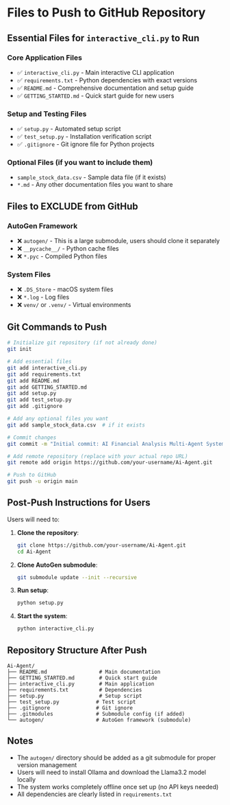 # Files to Push to GitHub Repository

## Essential Files for `interactive_cli.py` to Run

### Core Application Files
- ✅ `interactive_cli.py` - Main interactive CLI application
- ✅ `requirements.txt` - Python dependencies with exact versions
- ✅ `README.md` - Comprehensive documentation and setup guide
- ✅ `GETTING_STARTED.md` - Quick start guide for new users

### Setup and Testing Files
- ✅ `setup.py` - Automated setup script
- ✅ `test_setup.py` - Installation verification script
- ✅ `.gitignore` - Git ignore file for Python projects

### Optional Files (if you want to include them)
- `sample_stock_data.csv` - Sample data file (if it exists)
- `*.md` - Any other documentation files you want to share

## Files to EXCLUDE from GitHub

### AutoGen Framework
- ❌ `autogen/` - This is a large submodule, users should clone it separately
- ❌ `__pycache__/` - Python cache files
- ❌ `*.pyc` - Compiled Python files

### System Files
- ❌ `.DS_Store` - macOS system files
- ❌ `*.log` - Log files
- ❌ `venv/` or `.venv/` - Virtual environments

## Git Commands to Push

```bash
# Initialize git repository (if not already done)
git init

# Add essential files
git add interactive_cli.py
git add requirements.txt
git add README.md
git add GETTING_STARTED.md
git add setup.py
git add test_setup.py
git add .gitignore

# Add any optional files you want
git add sample_stock_data.csv  # if it exists

# Commit changes
git commit -m "Initial commit: AI Financial Analysis Multi-Agent System"

# Add remote repository (replace with your actual repo URL)
git remote add origin https://github.com/your-username/Ai-Agent.git

# Push to GitHub
git push -u origin main
```

## Post-Push Instructions for Users

Users will need to:

1. **Clone the repository**:
   ```bash
   git clone https://github.com/your-username/Ai-Agent.git
   cd Ai-Agent
   ```

2. **Clone AutoGen submodule**:
   ```bash
   git submodule update --init --recursive
   ```

3. **Run setup**:
   ```bash
   python setup.py
   ```

4. **Start the system**:
   ```bash
   python interactive_cli.py
   ```

## Repository Structure After Push

```
Ai-Agent/
├── README.md                 # Main documentation
├── GETTING_STARTED.md        # Quick start guide
├── interactive_cli.py        # Main application
├── requirements.txt          # Dependencies
├── setup.py                  # Setup script
├── test_setup.py            # Test script
├── .gitignore               # Git ignore
├── .gitmodules              # Submodule config (if added)
└── autogen/                 # AutoGen framework (submodule)
```

## Notes

- The `autogen/` directory should be added as a git submodule for proper version management
- Users will need to install Ollama and download the Llama3.2 model locally
- The system works completely offline once set up (no API keys needed)
- All dependencies are clearly listed in `requirements.txt`



